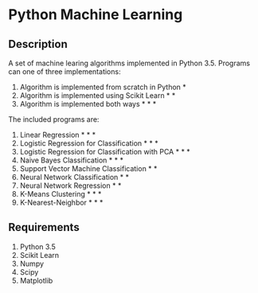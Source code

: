 # Python Machine Learning

## Description

A set of machine learing algorithms implemented in Python 3.5. Programs can one of three implementations:

1. Algorithm is implemented from scratch in Python *
2. Algorithm is implemented using Scikit Learn * *
3. Algorithm is implemented both ways * * *

The included programs are:

1. Linear Regression * * *
2. Logistic Regression for Classification * * *
3. Logistic Regression for Classification with PCA * * *
4. Naive Bayes Classification * * *
5. Support Vector Machine Classification * *
6. Neural Network Classification * *
7. Neural Network Regression * *
8. K-Means Clustering * * *
9. K-Nearest-Neighbor * * * 

## Requirements
1. Python 3.5
2. Scikit Learn
3. Numpy
4. Scipy
5. Matplotlib